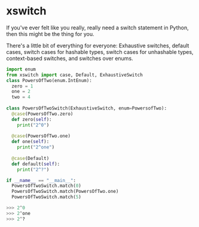 # xswitch
If you've ever felt like you really, really need a switch statement in Python, then this might be the thing for you.

There's a little bit of everything for everyone: Exhaustive switches, default cases, switch cases for hashable types, switch cases for unhashable types, context-based switches, and switches over enums.

```python
import enum
from xswitch import case, Default, ExhaustiveSwitch
class PowersOfTwo(enum.IntEnum):
  zero = 1
  one = 2
  two = 4
  
class PowersOfTwoSwitch(ExhaustiveSwitch, enum=PowersofTwo):
  @case(PowersOfTwo.zero)
  def zero(self):
    print("2^0")
  
  @case(PowersOfTwo.one)
  def one(self):
    print("2^one")
  
  @case(Default)
  def default(self):
    print("2^?")

if __name__ == "__main__":
  PowersOfTwoSwitch.match(0)
  PowersOfTwoSwitch.match(PowersOfTwo.one)
  PowersOfTwoSwitch.match(5)

>>> 2^0
>>> 2^one
>>> 2^?
```


